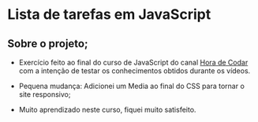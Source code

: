 # Lista de tarefas em JavaScript

## Sobre o projeto;

* Exercício feito ao final do curso de JavaScript do canal [Hora de Codar](https://www.youtube.com/playlist?list=PLnDvRpP8BneysKU8KivhnrVaKpILD3gZ6) com a intenção de testar os conhecimentos obtidos durante os vídeos.

* Pequena mudança: Adicionei um Media ao final do CSS para tornar o site responsivo;

* Muito aprendizado neste curso, fiquei muito satisfeito.